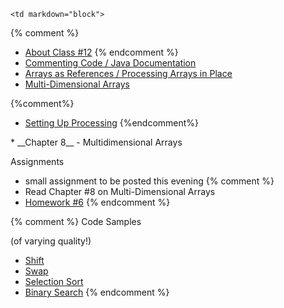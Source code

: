 	<td markdown="block">
{% comment %}
* [About Class #12](slides/12/meta.html)
{% endcomment %}
* [Commenting Code / Java Documentation](slides/12/comments.html)
* [Arrays as References / Processing Arrays in Place](slides/12/arrays-in-place.html)
* [Multi-Dimensional Arrays](slides/12/nested-arrays.html)

{%comment%} 
* [Setting Up Processing](slides/12/nested-arrays.html)
{%endcomment%}

</td>
	<td markdown="block">
* __Chapter 8__ - Multidimensional Arrays
</td>
	<td markdown="block">

Assignments

* small assignment to be posted this evening
{% comment %}
* Read Chapter #8 on Multi-Dimensional Arrays
* [Homework #6](assignments/hw06.html)
{% endcomment %}

{% comment %}
Code Samples

(of varying quality!)

* [Shift](../resources/code/class12/Shifty.java)
* [Swap](../resources/code/class12/Swappy.java)
* [Selection Sort](../resources/code/class12/SelectionSort.java)
* [Binary Search](../resources/code/class12/BinarySearch.java)
{% endcomment %}

</td>
